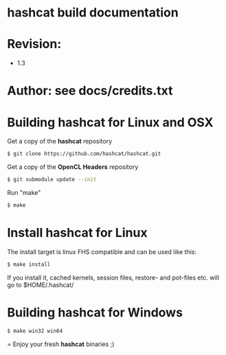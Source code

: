 hashcat build documentation
=
# Revision:
* 1.3

# Author: see docs/credits.txt

# Building hashcat for Linux and OSX

Get a copy of the **hashcat** repository

```sh
$ git clone https://github.com/hashcat/hashcat.git
```

Get a copy of the **OpenCL Headers** repository

```sh
$ git submodule update --init
```

Run "make"

```sh
$ make
```

# Install hashcat for Linux

The install target is linux FHS compatible and can be used like this:

```sh
$ make install
```

If you install it, cached kernels, session files, restore- and pot-files etc. will go to $HOME/.hashcat/

# Building hashcat for Windows

```sh
$ make win32 win64
```

=
Enjoy your fresh **hashcat** binaries ;)
